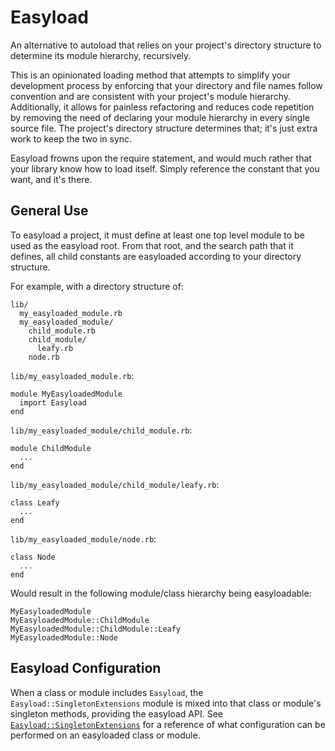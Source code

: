 Easyload
========
An alternative to autoload that relies on your project's directory structure to determine its
module hierarchy, recursively.

This is an opinionated loading method that attempts to simplify your development process by
enforcing that your directory and file names follow convention and are consistent with your
project's module hierarchy.  Additionally, it allows for painless refactoring and reduces code
repetition by removing the need of declaring your module hierarchy in every single source
file.  The project's directory structure determines that; it's just extra work to keep the two
in sync.

Easyload frowns upon the require statement, and would much rather that your library know how
to load itself.  Simply reference the constant that you want, and it's there.


General Use
-----------
To easyload a project, it must define at least one top level module to be used as the easyload
root.  From that root, and the search path that it defines, all child constants are easyloaded
according to your directory structure.

For example, with a directory structure of:

    lib/ 
      my_easyloaded_module.rb
      my_easyloaded_module/
        child_module.rb
        child_module/
          leafy.rb
        node.rb

`lib/my_easyloaded_module.rb`:

    module MyEasyloadedModule
      import Easyload
    end

`lib/my_easyloaded_module/child_module.rb`:

    module ChildModule
      ... 
    end

`lib/my_easyloaded_module/child_module/leafy.rb`:

    class Leafy
      ...
    end

`lib/my_easyloaded_module/node.rb`:

    class Node
      ...
    end

Would result in the following module/class hierarchy being easyloadable:

    MyEasyloadedModule
    MyEasyloadedModule::ChildModule
    MyEasyloadedModule::ChildModule::Leafy
    MyEasyloadedModule::Node


Easyload Configuration
----------------------
When a class or module includes `Easyload`, the 
`Easyload::SingletonExtensions` module is mixed into that class or module's singleton methods, 
providing the easyload API.  See [`Easyload::SingletonExtensions`](http://rdoc.info/github/nevir/easyload/master/Easyload/SingletonExtensions)
for a reference of what configuration can be performed on an easyloaded class or module.